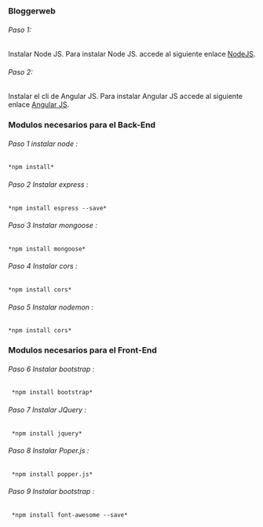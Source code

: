 ###  Bloggerweb

###### Paso 1:
Instalar Node JS.
Para instalar Node JS. accede al siguiente enlace [NodeJS](https://nodejs.org/).

###### Paso 2:
Instalar el cli de Angular JS. 
Para instalar Angular JS accede al siguiente enlace [Angular JS](https://angular.io/).


### Modulos necesarios para el Back-End

###### Paso 1 instalar node :
```
*npm install* 

```

###### Paso 2 Instalar express :
```
*npm install espress --save*

```
###### Paso 3 Instalar mongoose :
```
*npm install mongoose*

```
###### Paso 4 Instalar cors :
```
*npm install cors*

```
###### Paso 5 Instalar nodemon  :
```
*npm install cors*

```

### Modulos necesarios para el Front-End

###### Paso 6 Instalar bootstrap  :
```
 *npm install bootstrap*

```
###### Paso 7 Instalar JQuery :
```
 *npm install jquery*

```
###### Paso 8 Instalar Poper.js  :
```
 *npm install popper.js*

```
###### Paso 9 Instalar bootstrap  :
```
 *npm install font-awesome --save*

```






